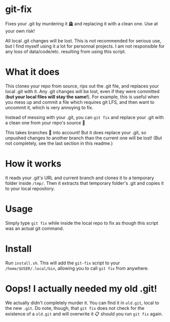# git-fix
Fixes your .git by murdering it 🪦 and replacing it with a clean one. Use at your own risk!

All local .git changes will be lost. This is not recommended for serious use, but I find myself using it a lot for personnal projects. I am not responsible for any loss of data/code/etc. resulting from using this script.

# What it does

This clones your repo from source, rips out the .git file, and replaces your local .git with it. Any .git changes will be lost, even if they were committed (**but your local files will stay the same!**). For example, this is useful when you mess up and commit a file which requires git LFS, and then want to uncommit it, which is very annoying to fix.

Instead of messing with your .git, you can `git fix` and replace your .git with a clean one from your repo's source 🧹

This takes branches 🌴 into account! But it does replace your .git, so unpushed changes to another branch than the current one will be lost! (But not completely, see the last section in this readme.)

# How it works

It reads your .git's URL and current branch and clones it to a temporary folder inside `/tmp/`. Then it extracts that temporary folder's .git and copies it to your local repository.

# Usage

Simply type `git fix` while inside the local repo to fix as though this script was an actual git command. 

# Install

Run `install.sh`. This will add the `git-fix` script to your `/home/$USER/.local/bin`, allowing you to call `git fix` from anywhere.

# Oops! I actually needed my old .git!

We actually didn't completely murder it. You can find it in `old.git`, local to the new `.git`. Do note, though, that `git fix` does not check for the existence of a `old.git` and will overwrite it 📋 should you run `git fix` again.
